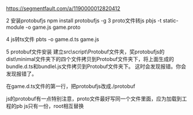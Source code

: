 https://segmentfault.com/a/1190000012820412

2 安装protobufjs
 npm install protobufjs -g
 3 proto文件转js
pbjs -t static-module -o game.js game.proto

4 js转ts文件
pbts  -o game.d.ts game.js

5 protobuf文件安装
 建立src\script\Protobuf文件夹，奖protobufjs的dist\minimal文件夹下的四个文件拷贝到Protobuf文件夹下，将上面生成的bundle.d.ts和bundlel.js文件拷贝到Protobuf文件夹下。
 这时会发现报错。你会发现报错了。

在game.d.ts文件的第一行，把protobufjs改成./protobuf


js的protobuf有一点特别注意，proto文件最好写同一个文件里面，应为加载到工程的pb js只有一份，root相互替换
